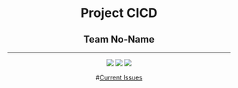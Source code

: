 <div align="center">

# Project CICD
## Team No-Name
<hr>



![](https://img.shields.io/badge/Jenkins-Running-informational?style=flat&logo=Jenkins&logoColor=white&color=Red)
![](https://img.shields.io/badge/SonarQube-Analyzing-informational?style=flat&logo=SonarQube&logoColor=white&color=Red)
![](https://img.shields.io/badge/Nexus-Storing-informational?style=flat&logo=Sonatype&logoColor=white&color=Red)

#[Current Issues](https://github.com/GhadaHafsi/ProjetCI-No-Name/issues)

</div>
